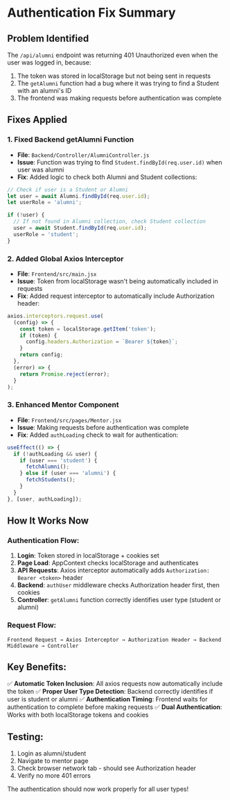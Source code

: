 # Authentication Fix Summary

## Problem Identified
The `/api/alumni` endpoint was returning 401 Unauthorized even when the user was logged in, because:
1. The token was stored in localStorage but not being sent in requests
2. The `getAlumni` function had a bug where it was trying to find a Student with an alumni's ID
3. The frontend was making requests before authentication was complete

## Fixes Applied

### 1. **Fixed Backend getAlumni Function**
- **File**: `Backend/Controller/AlumniController.js`
- **Issue**: Function was trying to find `Student.findById(req.user.id)` when user was alumni
- **Fix**: Added logic to check both Alumni and Student collections:
```javascript
// Check if user is a Student or Alumni
let user = await Alumni.findById(req.user.id);
let userRole = 'alumni';

if (!user) {
  // If not found in Alumni collection, check Student collection
  user = await Student.findById(req.user.id);
  userRole = 'student';
}
```

### 2. **Added Global Axios Interceptor**
- **File**: `Frontend/src/main.jsx`
- **Issue**: Token from localStorage wasn't being automatically included in requests
- **Fix**: Added request interceptor to automatically include Authorization header:
```javascript
axios.interceptors.request.use(
  (config) => {
    const token = localStorage.getItem('token');
    if (token) {
      config.headers.Authorization = `Bearer ${token}`;
    }
    return config;
  },
  (error) => {
    return Promise.reject(error);
  }
);
```

### 3. **Enhanced Mentor Component**
- **File**: `Frontend/src/pages/Mentor.jsx`
- **Issue**: Making requests before authentication was complete
- **Fix**: Added `authLoading` check to wait for authentication:
```javascript
useEffect(() => {
  if (!authLoading && user) {
    if (user === 'student') {
      fetchAlumni();
    } else if (user === 'alumni') {
      fetchStudents();
    }
  }
}, [user, authLoading]);
```

## How It Works Now

### **Authentication Flow:**
1. **Login**: Token stored in localStorage + cookies set
2. **Page Load**: AppContext checks localStorage and authenticates
3. **API Requests**: Axios interceptor automatically adds `Authorization: Bearer <token>` header
4. **Backend**: `authUser` middleware checks Authorization header first, then cookies
5. **Controller**: `getAlumni` function correctly identifies user type (student or alumni)

### **Request Flow:**
```
Frontend Request → Axios Interceptor → Authorization Header → Backend Middleware → Controller
```

## Key Benefits:
✅ **Automatic Token Inclusion**: All axios requests now automatically include the token
✅ **Proper User Type Detection**: Backend correctly identifies if user is student or alumni
✅ **Authentication Timing**: Frontend waits for authentication to complete before making requests
✅ **Dual Authentication**: Works with both localStorage tokens and cookies

## Testing:
1. Login as alumni/student
2. Navigate to mentor page
3. Check browser network tab - should see Authorization header
4. Verify no more 401 errors

The authentication should now work properly for all user types! 